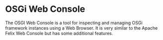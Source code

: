OSGi Web Console
==========================
The OSGI Web Console is a tool for inspecting and managing OSGi framework instances using a Web Browser.
It is very similar to the Apache Felix Web Console but has some additional features.